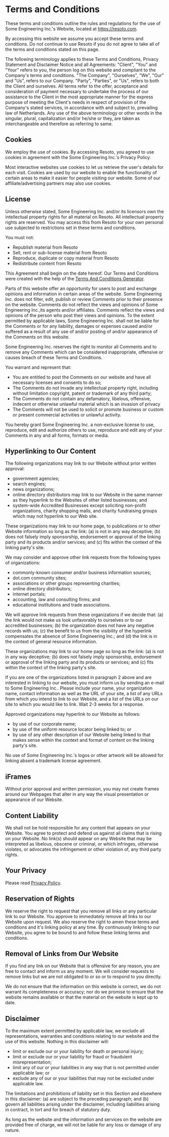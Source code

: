 # Terms and Conditions

These terms and conditions outline the rules and regulations for the use of Some Engineering Inc.'s Website, located at <https://resoto.com>.

By accessing this website we assume you accept these terms and conditions. Do not continue to use Resoto if you do not agree to take all of the terms and conditions stated on this page.

The following terminology applies to these Terms and Conditions, Privacy Statement and Disclaimer Notice and all Agreements: "Client", "You" and "Your" refers to you, the person log on this website and compliant to the Company's terms and conditions. "The Company", "Ourselves", "We", "Our" and "Us", refers to our Company. "Party", "Parties", or "Us", refers to both the Client and ourselves. All terms refer to the offer, acceptance and consideration of payment necessary to undertake the process of our assistance to the Client in the most appropriate manner for the express purpose of meeting the Client's needs in respect of provision of the Company's stated services, in accordance with and subject to, prevailing law of Netherlands. Any use of the above terminology or other words in the singular, plural, capitalization and/or he/she or they, are taken as interchangeable and therefore as referring to same.

## Cookies

We employ the use of cookies. By accessing Resoto, you agreed to use cookies in agreement with the Some Engineering Inc.'s Privacy Policy.

Most interactive websites use cookies to let us retrieve the user's details for each visit. Cookies are used by our website to enable the functionality of certain areas to make it easier for people visiting our website. Some of our affiliate/advertising partners may also use cookies.

## License

Unless otherwise stated, Some Engineering Inc. and/or its licensors own the intellectual property rights for all material on Resoto. All intellectual property rights are reserved. You may access this from Resoto for your own personal use subjected to restrictions set in these terms and conditions.

You must not:

- Republish material from Resoto
- Sell, rent or sub-license material from Resoto
- Reproduce, duplicate or copy material from Resoto
- Redistribute content from Resoto

This Agreement shall begin on the date hereof. Our Terms and Conditions were created with the help of the [Terms And Conditions Generator](https://www.termsandconditionsgenerator.com).

Parts of this website offer an opportunity for users to post and exchange opinions and information in certain areas of the website. Some Engineering Inc. does not filter, edit, publish or review Comments prior to their presence on the website. Comments do not reflect the views and opinions of Some Engineering Inc.,its agents and/or affiliates. Comments reflect the views and opinions of the person who post their views and opinions. To the extent permitted by applicable laws, Some Engineering Inc. shall not be liable for the Comments or for any liability, damages or expenses caused and/or suffered as a result of any use of and/or posting of and/or appearance of the Comments on this website.

Some Engineering Inc. reserves the right to monitor all Comments and to remove any Comments which can be considered inappropriate, offensive or causes breach of these Terms and Conditions.

You warrant and represent that:

- You are entitled to post the Comments on our website and have all necessary licenses and consents to do so;
- The Comments do not invade any intellectual property right, including without limitation copyright, patent or trademark of any third party;
- The Comments do not contain any defamatory, libelous, offensive, indecent or otherwise unlawful material which is an invasion of privacy
- The Comments will not be used to solicit or promote business or custom or present commercial activities or unlawful activity.

You hereby grant Some Engineering Inc. a non-exclusive license to use, reproduce, edit and authorize others to use, reproduce and edit any of your Comments in any and all forms, formats or media.

## Hyperlinking to Our Content

The following organizations may link to our Website without prior written approval:

- government agencies;
- search engines;
- news organizations;
- online directory distributors may link to our Website in the same manner as they hyperlink to the Websites of other listed businesses; and
- system-wide Accredited Businesses except soliciting non-profit organizations, charity shopping malls, and charity fundraising groups which may not hyperlink to our Web site.

These organizations may link to our home page, to publications or to other Website information so long as the link: (a) is not in any way deceptive; (b) does not falsely imply sponsorship, endorsement or approval of the linking party and its products and/or services; and (c) fits within the context of the linking party's site.

We may consider and approve other link requests from the following types of organizations:

- commonly-known consumer and/or business information sources;
- dot.com community sites;
- associations or other groups representing charities;
- online directory distributors;
- internet portals;
- accounting, law and consulting firms; and
- educational institutions and trade associations.

We will approve link requests from these organizations if we decide that: (a) the link would not make us look unfavorably to ourselves or to our accredited businesses; (b) the organization does not have any negative records with us; (c) the benefit to us from the visibility of the hyperlink compensates the absence of Some Engineering Inc.; and (d) the link is in the context of general resource information.

These organizations may link to our home page so long as the link: (a) is not in any way deceptive; (b) does not falsely imply sponsorship, endorsement or approval of the linking party and its products or services; and (c) fits within the context of the linking party's site.

If you are one of the organizations listed in paragraph 2 above and are interested in linking to our website, you must inform us by sending an e-mail to Some Engineering Inc.. Please include your name, your organization name, contact information as well as the URL of your site, a list of any URLs from which you intend to link to our Website, and a list of the URLs on our site to which you would like to link. Wait 2-3 weeks for a response.

Approved organizations may hyperlink to our Website as follows:

- by use of our corporate name;
- by use of the uniform resource locator being linked to; or
- by use of any other description of our Website being linked to that makes sense within the context and format of content on the linking party's site.

No use of Some Engineering Inc.'s logos or other artwork will be allowed for linking absent a trademark license agreement.

## iFrames

Without prior approval and written permission, you may not create frames around our Webpages that alter in any way the visual presentation or appearance of our Website.

## Content Liability

We shall not be hold responsible for any content that appears on your Website. You agree to protect and defend us against all claims that is rising on your Website. No link(s) should appear on any Website that may be interpreted as libelous, obscene or criminal, or which infringes, otherwise violates, or advocates the infringement or other violation of, any third party rights.

## Your Privacy

Please read [Privacy Policy](/privacy).

## Reservation of Rights

We reserve the right to request that you remove all links or any particular link to our Website. You approve to immediately remove all links to our Website upon request. We also reserve the right to amen these terms and conditions and it's linking policy at any time. By continuously linking to our Website, you agree to be bound to and follow these linking terms and conditions.

## Removal of Links from Our Website

If you find any link on our Website that is offensive for any reason, you are free to contact and inform us any moment. We will consider requests to remove links but we are not obligated to or so or to respond to you directly.

We do not ensure that the information on this website is correct, we do not warrant its completeness or accuracy; nor do we promise to ensure that the website remains available or that the material on the website is kept up to date.

## Disclaimer

To the maximum extent permitted by applicable law, we exclude all representations, warranties and conditions relating to our website and the use of this website. Nothing in this disclaimer will:

- limit or exclude our or your liability for death or personal injury;
- limit or exclude our or your liability for fraud or fraudulent misrepresentation;
- limit any of our or your liabilities in any way that is not permitted under applicable law; or
- exclude any of our or your liabilities that may not be excluded under applicable law.

The limitations and prohibitions of liability set in this Section and elsewhere in this disclaimer: (a) are subject to the preceding paragraph; and (b) govern all liabilities arising under the disclaimer, including liabilities arising in contract, in tort and for breach of statutory duty.

As long as the website and the information and services on the website are provided free of charge, we will not be liable for any loss or damage of any nature.
